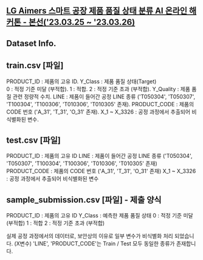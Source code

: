 ## [LG Aimers 스마트 공장 제품 품질 상태 분류 AI 온라인 해커톤 - 본선('23.03.25 ~ '23.03.26)](https://dacon.io/competitions/official/236080/overview/description)

## Dataset Info.

## train.csv [파일]
PRODUCT_ID : 제품의 고유 ID. 
Y_Class : 제품 품질 상태(Target)   
0 : 적정 기준 미달 (부적합). 
1 : 적합. 
2 : 적정 기준 초과 (부적합). 
Y_Quality : 제품 품질 관련 정량적 수치. 
LINE : 제품이 들어간 공정 LINE 종류 ('T050304', 'T050307', 'T100304', 'T100306', 'T010306', 'T010305' 존재). 
PRODUCT_CODE : 제품의 CODE 번호 ('A_31', 'T_31', 'O_31' 존재). 
X_1 ~ X_3326 : 공정 과정에서 추출되어 비식별화된 변수. 


## test.csv [파일]
PRODUCT_ID : 제품의 고유 ID
LINE : 제품이 들어간 공정 LINE 종류 ('T050304', 'T050307', 'T100304', 'T100306', 'T010306', 'T010305' 존재)
PRODUCT_CODE : 제품의 CODE 번호 ('A_31', 'T_31', 'O_31' 존재)
X_1 ~ X_3326 : 공정 과정에서 추출되어 비식별화된 변수


## sample_submission.csv [파일] - 제출 양식
PRODUCT_ID : 제품의 고유 ID
Y_Class : 예측한 제품 품질 상태
0 : 적정 기준 미달 (부적합)
1 : 적합
2 : 적정 기준 초과 (부적합)

실제 공정 과정에서의 데이터로, 보안상의 이유로 일부 변수가 비식별화 처리 되었습니다. (X변수)
'LINE', 'PRODUCT_CODE'는 Train / Test 모두 동일한 종류가 존재합니다.

